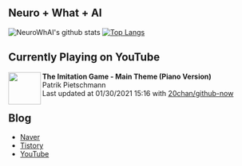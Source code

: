 ## Neuro + What + AI

![NeuroWhAI's github stats](https://github-readme-stats.vercel.app/api?username=neurowhai&count_private=true&show_icons=true)
[![Top Langs](https://github-readme-stats.vercel.app/api/top-langs/?username=neurowhai&layout=compact)](https://github.com/anuraghazra/github-readme-stats)

## Currently Playing on YouTube

[<img align="left" height="65" src="https://yt3.ggpht.com/ytc/AAUvwngP8FAQd5VoXCfZXm_NxKqhbBZrf29JuGiysFkngA=s88-c-k-c0xffffffff-no-nd-rj-mo">](https://www.youtube.com/channel/UCs7O9sOUQiBGBxaaAguIwig)

**The Imitation Game - Main Theme (Piano Version)**  
Patrik Pietschmann  
Last updated at 01/30/2021 15:16 with [20chan/github-now](https://github.com/20chan/github-now)

## Blog

- [Naver](http://blog.naver.com/neurowhai)
- [Tistory](http://neurowhai.tistory.com/)
- [YouTube](https://www.youtube.com/channel/UCB_v1xU6laBHOeH6z4L-Mtw)
